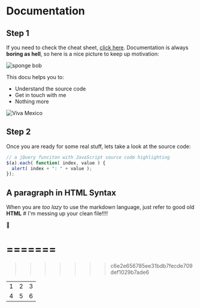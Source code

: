 
# Documentation
## Step 1
If you need to check the cheat sheet, [click here](https://github.com/adam-p/markdown-here/wiki/Markdown-Cheatsheet).
Documentation is always **boring as hell**, so here is a nice picture to keep up motivation:

![sponge bob](https://i.imgflip.com/x41yq.jpg "Spongebob")

This docu helps you to:

* Understand the source code
 * Get in touch with me
 * Nothing more



![Viva Mexico](https://upload.wikimedia.org/wikipedia/commons/thumb/f/fc/Flag_of_Mexico.svg/510px-Flag_of_Mexico.svg.png)


## Step 2
Once you are ready for some real stuff, lets take a look at the source code:
```javascript
// a jQuery funciton with JavaScript source code highlighting
$(a).each( function( index, value ) {
  alert( index + ": " + value );
});

```
<h2>A paragraph in HTML Syntax</h2>
When you are <i>too lazy</i> to use the markdown language, just refer to good old <b>HTML</b>
# I'm messing up your clean file!!!!

:metal:

=======
=======
>>>>>>> c6e2e656785ee31bdb7fecde709def1029b7ade6
<table>
  <tr>
    <td>1</td><td>2</td><td>3</td>
  </tr>
  <tr>
    <td>4</td><td>5</td><td>6</td>
  </tr>
</table>
